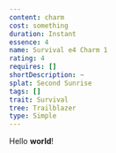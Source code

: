 ```yaml
---
content: charm
cost: something
duration: Instant
essence: 4
name: Survival e4 Charm 1
rating: 4
requires: []
shortDescription: ~
splat: Second Sunrise
tags: []
trait: Survival
tree: Trailblazer
type: Simple
---
```


Hello **world**!
